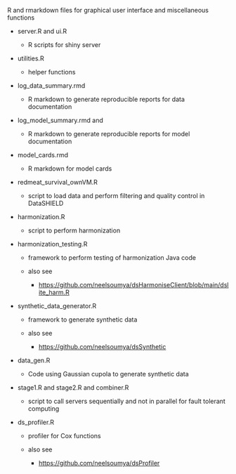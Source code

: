 R and rmarkdown files for graphical user interface and miscellaneous functions


* server.R and ui.R

    * R scripts for shiny server
    
* utilities.R

   * helper functions
   
* log_data_summary.rmd

   * R markdown to generate reproducible reports for data documentation

* log_model_summary.rmd and

   * R markdown to generate reproducible reports for model documentation

* model_cards.rmd

   * R markdown for model cards
   
* redmeat_survival_ownVM.R

   * script to load data and perform filtering and quality control in DataSHIELD 

* harmonization.R

   * script to perform harmonization

* harmonization_testing.R

   * framework to perform testing of harmonization Java code

   * also see

        * https://github.com/neelsoumya/dsHarmoniseClient/blob/main/dslite_harm.R

* synthetic_data_generator.R

   * framework to generate synthetic data

   * also see

        * https://github.com/neelsoumya/dsSynthetic

* data_gen.R

   * Code using Gaussian cupola to generate synthetic data

* stage1.R and stage2.R and combiner.R

   * script to call servers sequentially and not in parallel for fault tolerant computing

* ds_profiler.R

   * profiler for Cox functions

   * also see

        * https://github.com/neelsoumya/dsProfiler
